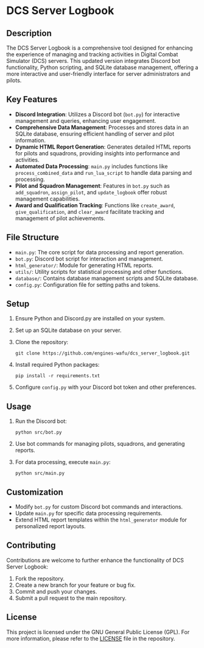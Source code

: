 # DCS Server Logbook

## Description

The DCS Server Logbook is a comprehensive tool designed for enhancing the experience of managing and tracking activities in Digital Combat Simulator (DCS) servers. This updated version integrates Discord bot functionality, Python scripting, and SQLite database management, offering a more interactive and user-friendly interface for server administrators and pilots.

## Key Features

- **Discord Integration**: Utilizes a Discord bot (`bot.py`) for interactive management and queries, enhancing user engagement.
- **Comprehensive Data Management**: Processes and stores data in an SQLite database, ensuring efficient handling of server and pilot information.
- **Dynamic HTML Report Generation**: Generates detailed HTML reports for pilots and squadrons, providing insights into performance and activities.
- **Automated Data Processing**: `main.py` includes functions like `process_combined_data` and `run_lua_script` to handle data parsing and processing.
- **Pilot and Squadron Management**: Features in `bot.py` such as `add_squadron`, `assign_pilot`, and `update_logbook` offer robust management capabilities.
- **Award and Qualification Tracking**: Functions like `create_award`, `give_qualification`, and `clear_award` facilitate tracking and management of pilot achievements.

## File Structure

- `main.py`: The core script for data processing and report generation.
- `bot.py`: Discord bot script for interaction and management.
- `html_generator/`: Module for generating HTML reports.
- `utils/`: Utility scripts for statistical processing and other functions.
- `database/`: Contains database management scripts and SQLite database.
- `config.py`: Configuration file for setting paths and tokens.

## Setup

1. Ensure Python and Discord.py are installed on your system.
2. Set up an SQLite database on your server.
3. Clone the repository:

   ```
   git clone https://github.com/engines-wafu/dcs_server_logbook.git
   ```

4. Install required Python packages:

   ```
   pip install -r requirements.txt
   ```

5. Configure `config.py` with your Discord bot token and other preferences.

## Usage

1. Run the Discord bot:

   ```
   python src/bot.py
   ```

2. Use bot commands for managing pilots, squadrons, and generating reports.
3. For data processing, execute `main.py`:

   ```
   python src/main.py
   ```

## Customization

- Modify `bot.py` for custom Discord bot commands and interactions.
- Update `main.py` for specific data processing requirements.
- Extend HTML report templates within the `html_generator` module for personalized report layouts.

## Contributing

Contributions are welcome to further enhance the functionality of DCS Server Logbook:

1. Fork the repository.
2. Create a new branch for your feature or bug fix.
3. Commit and push your changes.
4. Submit a pull request to the main repository.

## License

This project is licensed under the GNU General Public License (GPL). For more information, please refer to the [LICENSE](LICENSE) file in the repository.
